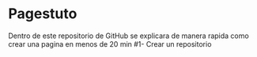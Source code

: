 # Pagestuto

Dentro de este repositorio de GitHub se explicara de manera rapida como crear una pagina en menos de 20 min 
#1- Crear un repositorio
  
